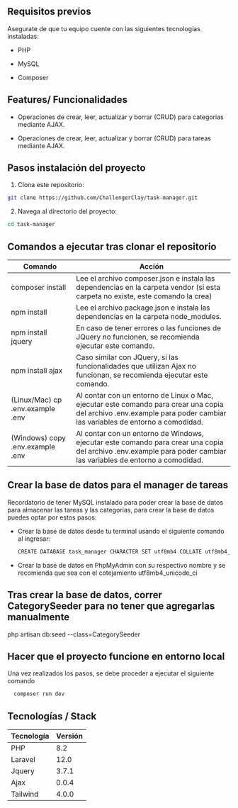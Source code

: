 ## Requisitos previos

<p>Asegurate de que tu equipo cuente con las siguientes tecnologías instaladas: </p>

- PHP

- MySQL

- Composer

## Features/ Funcionalidades

- Operaciones de crear, leer, actualizar y borrar (CRUD) para categorias mediante AJAX.

- Operaciones de crear, leer, actualizar y borrar (CRUD) para tareas mediante AJAX.

## Pasos instalación del proyecto

1. Clona este repositorio:
  ```bash
  git clone https://github.com/ChallengerClay/task-manager.git
  ```
2. Navega al directorio del proyecto:
  ```bash
  cd task-manager
  ```

## Comandos a ejecutar tras clonar el repositorio

| Comando                          | Acción                                                                                                                                                                |
|----------------------------------|-----------------------------------------------------------------------------------------------------------------------------------------------------------------------|
| composer install                 | Lee el archivo composer.json e instala las dependencias en la carpeta vendor (si esta carpeta no existe, este comando la crea)                                        |
| npm install                      | Lee el archivo package.json e instala las dependencias en la carpeta node_modules.                                                                                    |
| npm install jquery               | En caso de tener errores o las funciones de JQuery no funcionen, se recomienda ejecutar este comando.                                                                 |
| npm install ajax                 | Caso similar con JQuery, si las funcionalidades que utilizan Ajax no funcionan, se recomienda ejecutar este comando.                                                  |
| (Linux/Mac) cp .env.example .env | Al contar con un entorno de Linux o Mac, ejecutar este comando para crear una copia del archivo .env.example para poder cambiar las variables de entorno a comodidad. |
| (Windows) copy .env.example .env | Al contar con un entorno de Windows, ejecutar este comando para crear una copia del archivo .env.example para poder cambiar las variables de entorno a comodidad.      

## Crear la base de datos para el manager de tareas
<p>Recordatorio de tener MySQL instalado para poder crear la base de datos para almacenar las tareas y las categorías, para crear la base de datos puedes optar por estos pasos: </p>

- Crear la base de datos desde tu terminal usando el siguiente comando al ingresar:
  ```bash
  CREATE DATABASE task_manager CHARACTER SET utf8mb4 COLLATE utf8mb4_unicode_ci
  ```

- Crear la base de datos en PhpMyAdmin con su respectivo nombre y se recomienda que sea con el cotejamiento utf8mb4_unicode_ci

## Tras crear la base de datos, correr CategorySeeder para no tener que agregarlas manualmente

php artisan db:seed --class=CategorySeeder


## Hacer que el proyecto funcione en entorno local

<p>Una vez realizados los pasos, se debe proceder a ejecutar el siguiente comando</p>

  ```bash
    composer run dev
  ```


## Tecnologías / Stack

| Tecnología | Versión |
|------------|---------|
| PHP        | 8.2     |
| Laravel    | 12.0    |
| Jquery     | 3.7.1   |
| Ajax       | 0.0.4   |
| Tailwind   | 4.0.0   |
